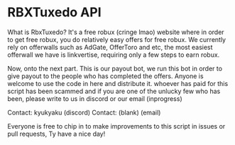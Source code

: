 # RBXTuxedo API

What is RbxTuxedo? It's a free robux (cringe lmao) website where in order to get free robux, you do relatively
easy offers for free robux. We currently rely on offerwalls such as AdGate, OfferToro and etc,
the most easiest offerwall we have is linkvertise, requiring only a few steps to earn robux.

Now, onto the next part. This is our payout bot, we run this bot in order to give payout to
the people who has completed the offers. Anyone is welcome to use the code in here and distribute it.
whoever has paid for this script has been scammed and if you are one of the unlucky few who has been,
please write to us in discord or our email (inprogress)

Contact: kyukyaku (discord)
Contact: (blank) (email)

Everyone is free to chip in to make improvements to this script in issues or pull requests, Ty have a nice day!

